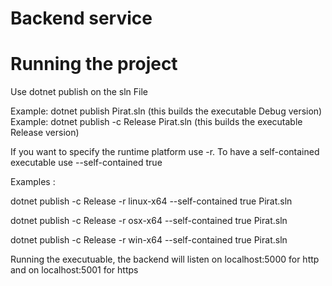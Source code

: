 # Backend service

# Running the project

Use dotnet publish on the sln File

Example: dotnet publish Pirat.sln (this builds the executable Debug version)
Example: dotnet publish -c Release Pirat.sln (this builds the executable Release version)

If you want to specify the runtime platform use -r. To have a self-contained executable use --self-contained true

Examples :

dotnet publish -c Release -r linux-x64 --self-contained true Pirat.sln

dotnet publish -c Release -r osx-x64 --self-contained true Pirat.sln

dotnet publish -c Release -r win-x64 --self-contained true Pirat.sln

Running the executuable, the backend will listen on localhost:5000 for http and on localhost:5001 for https







